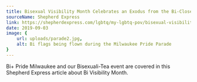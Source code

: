 ```yaml
---
title: Bisexual Visibility Month Celebrates an Exodus from the Bi-Closet
sourceName: Shepherd Express
link: https://shepherdexpress.com/lgbtq/my-lgbtq-pov/bisexual-visibility-month-celebrates-an-exodus-from-the-bi-c/
date: 2019-09-03
image: {
    url: uploads/parade2.jpg,
    alt: Bi flags being flown during the Milwaukee Pride Parade
}
---
```


Bi+ Pride Milwaukee and our Bisexuali-Tea event are covered in this Shepherd Express article about Bi Visibility Month.